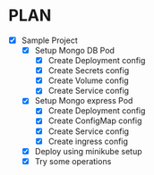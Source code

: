 ---
---
# PLAN
- [x]  Sample Project
    - [x]  Setup Mongo DB Pod
        - [x]  Create Deployment config
        - [x]  Create Secrets config
        - [x]  Create Volume config
        - [x]  Create Service config
    - [x]  Setup Mongo express Pod
        - [x]  Create Deployment config
        - [x]  Create ConfigMap config
        - [x]  Create Service config
        - [x]  Create ingress config
    - [x]  Deploy using minikube setup
    - [x]  Try some operations
